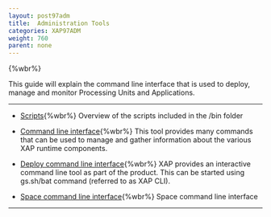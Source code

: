 ```yaml
---
layout: post97adm
title:  Administration Tools
categories: XAP97ADM
weight: 760
parent: none
---
```




{%wbr%}

This guide will explain the command line interface that is used to deploy, manage and monitor Processing Units and Applications.


<hr/>

- [Scripts](./scripts.html){%wbr%}
Overview of the scripts included in the <XAP root>/bin folder

- [Command line interface](./command-line-interface.html){%wbr%}
This tool provides many commands that can be used to manage and gather information about the various XAP runtime components.

- [Deploy command line interface](./deploy-command-line-interface.html){%wbr%}
XAP provides an interactive command line tool as part of the product. This can be started using gs.sh/bat command (referred to as XAP CLI).

- [Space command line interface](./space---gigaspaces-cli.html){%wbr%}
Space command line interface


<hr/>

